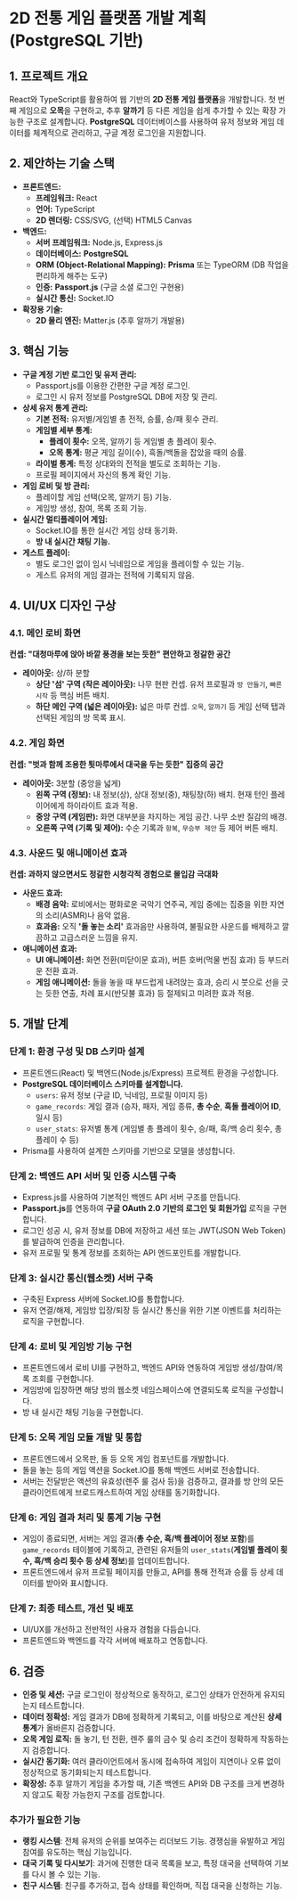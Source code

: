 # 2D 전통 게임 플랫폼 개발 계획 (PostgreSQL 기반)

## 1. 프로젝트 개요

React와 TypeScript를 활용하여 웹 기반의 **2D 전통 게임 플랫폼**을 개발합니다. 첫 번째 게임으로 **오목**을 구현하고, 추후 **알까기** 등 다른 게임을 쉽게 추가할 수 있는 확장 가능한 구조로 설계합니다. **PostgreSQL** 데이터베이스를 사용하여 유저 정보와 게임 데이터를 체계적으로 관리하고, 구글 계정 로그인을 지원합니다.

## 2. 제안하는 기술 스택

* **프론트엔드:**
    * **프레임워크:** React
    * **언어:** TypeScript
    * **2D 렌더링:** CSS/SVG, (선택) HTML5 Canvas
* **백엔드:**
    * **서버 프레임워크:** Node.js, Express.js
    * **데이터베이스:** **PostgreSQL**
    * **ORM (Object-Relational Mapping):** **Prisma** 또는 TypeORM (DB 작업을 편리하게 해주는 도구)
    * **인증:** **Passport.js** (구글 소셜 로그인 구현용)
    * **실시간 통신:** Socket.IO
* **확장용 기술:**
    * **2D 물리 엔진:** Matter.js (추후 알까기 개발용)

## 3. 핵심 기능

* **구글 계정 기반 로그인 및 유저 관리:**
    * Passport.js를 이용한 간편한 구글 계정 로그인.
    * 로그인 시 유저 정보를 PostgreSQL DB에 저장 및 관리.
* **상세 유저 통계 관리:**
    * **기본 전적:** 유저별/게임별 총 전적, 승률, 승/패 횟수 관리.
    * **게임별 세부 통계:**
        * **플레이 횟수:** 오목, 알까기 등 게임별 총 플레이 횟수.
        * **오목 통계:** 평균 게임 길이(수), 흑돌/백돌을 잡았을 때의 승률.
    * **라이벌 통계:** 특정 상대와의 전적을 별도로 조회하는 기능.
    * 프로필 페이지에서 자신의 통계 확인 기능.
* **게임 로비 및 방 관리:**
    * 플레이할 게임 선택(오목, 알까기 등) 기능.
    * 게임방 생성, 참여, 목록 조회 기능.
* **실시간 멀티플레이어 게임:**
    * Socket.IO를 통한 실시간 게임 상태 동기화.
    * **방 내 실시간 채팅 기능.**
* **게스트 플레이:**
    * 별도 로그인 없이 임시 닉네임으로 게임을 플레이할 수 있는 기능.
    * 게스트 유저의 게임 결과는 전적에 기록되지 않음.

## 4. UI/UX 디자인 구상

### 4.1. 메인 로비 화면
**컨셉: "대청마루에 앉아 바깥 풍경을 보는 듯한" 편안하고 정갈한 공간**

* **레이아웃:** 상/하 분할
    * **상단 '섬' 구역 (작은 레이아웃):** 나무 현판 컨셉. 유저 프로필과 `방 만들기`, `빠른 시작` 등 핵심 버튼 배치.
    * **하단 메인 구역 (넓은 레이아웃):** 넓은 마루 컨셉. `오목`, `알까기` 등 게임 선택 탭과 선택된 게임의 방 목록 표시.

### 4.2. 게임 화면
**컨셉: "벗과 함께 조용한 툇마루에서 대국을 두는 듯한" 집중의 공간**

* **레이아웃:** 3분할 (중앙을 넓게)
    * **왼쪽 구역 (정보):** 내 정보(상), 상대 정보(중), 채팅창(하) 배치. 현재 턴인 플레이어에게 하이라이트 효과 적용.
    * **중앙 구역 (게임판):** 화면 대부분을 차지하는 게임 공간. 나무 소반 질감의 배경.
    * **오른쪽 구역 (기록 및 제어):** 수순 기록과 `항복`, `무승부 제안` 등 제어 버튼 배치.

### 4.3. 사운드 및 애니메이션 효과
**컨셉: 과하지 않으면서도 정갈한 시청각적 경험으로 몰입감 극대화**

* **사운드 효과:**
    * **배경 음악:** 로비에서는 평화로운 국악기 연주곡, 게임 중에는 집중을 위한 자연의 소리(ASMR)나 음악 없음.
    * **효과음:** 오직 **'돌 놓는 소리'** 효과음만 사용하여, 불필요한 사운드를 배제하고 깔끔하고 고급스러운 느낌을 유지.
* **애니메이션 효과:**
    * **UI 애니메이션:** 화면 전환(미닫이문 효과), 버튼 호버(먹물 번짐 효과) 등 부드러운 전환 효과.
    * **게임 애니메이션:** 돌을 놓을 때 부드럽게 내려앉는 효과, 승리 시 붓으로 선을 긋는 듯한 연출, 차례 표시(반딧불 효과) 등 절제되고 미려한 효과 적용.

## 5. 개발 단계

### 단계 1: 환경 구성 및 DB 스키마 설계
* 프론트엔드(React) 및 백엔드(Node.js/Express) 프로젝트 환경을 구성합니다.
* **PostgreSQL 데이터베이스 스키마를 설계합니다.**
    * `users`: 유저 정보 (구글 ID, 닉네임, 프로필 이미지 등)
    * `game_records`: 게임 결과 (승자, 패자, 게임 종류, **총 수순**, **흑돌 플레이어 ID**, 일시 등)
    * `user_stats`: 유저별 통계 (게임별 총 플레이 횟수, 승/패, 흑/백 승리 횟수, 총 플레이 수 등)
* Prisma를 사용하여 설계한 스키마를 기반으로 모델을 생성합니다.

### 단계 2: 백엔드 API 서버 및 인증 시스템 구축
* Express.js를 사용하여 기본적인 백엔드 API 서버 구조를 만듭니다.
* **Passport.js**를 연동하여 **구글 OAuth 2.0 기반의 로그인 및 회원가입** 로직을 구현합니다.
* 로그인 성공 시, 유저 정보를 DB에 저장하고 세션 또는 JWT(JSON Web Token)를 발급하여 인증을 관리합니다.
* 유저 프로필 및 통계 정보를 조회하는 API 엔드포인트를 개발합니다.

### 단계 3: 실시간 통신(웹소켓) 서버 구축
* 구축된 Express 서버에 Socket.IO를 통합합니다.
* 유저 연결/해제, 게임방 입장/퇴장 등 실시간 통신을 위한 기본 이벤트를 처리하는 로직을 구현합니다.

### 단계 4: 로비 및 게임방 기능 구현
* 프론트엔드에서 로비 UI를 구현하고, 백엔드 API와 연동하여 게임방 생성/참여/목록 조회를 구현합니다.
* 게임방에 입장하면 해당 방의 웹소켓 네임스페이스에 연결되도록 로직을 구성합니다.
* 방 내 실시간 채팅 기능을 구현합니다.

### 단계 5: 오목 게임 모듈 개발 및 통합
* 프론트엔드에서 오목판, 돌 등 오목 게임 컴포넌트를 개발합니다.
* 돌을 놓는 등의 게임 액션을 Socket.IO를 통해 백엔드 서버로 전송합니다.
* 서버는 전달받은 액션의 유효성(렌주 룰 검사 등)을 검증하고, 결과를 방 안의 모든 클라이언트에게 브로드캐스트하여 게임 상태를 동기화합니다.

### 단계 6: 게임 결과 처리 및 통계 기능 구현
* 게임이 종료되면, 서버는 게임 결과(**총 수순, 흑/백 플레이어 정보 포함**)를 `game_records` 테이블에 기록하고, 관련된 유저들의 `user_stats`(**게임별 플레이 횟수, 흑/백 승리 횟수 등 상세 정보**)를 업데이트합니다.
* 프론트엔드에서 유저 프로필 페이지를 만들고, API를 통해 전적과 승률 등 상세 데이터를 받아와 표시합니다.

### 단계 7: 최종 테스트, 개선 및 배포
* UI/UX를 개선하고 전반적인 사용자 경험을 다듬습니다.
* 프론트엔드와 백엔드를 각각 서버에 배포하고 연동합니다.

## 6. 검증

* **인증 및 세션:** 구글 로그인이 정상적으로 동작하고, 로그인 상태가 안전하게 유지되는지 테스트합니다.
* **데이터 정확성:** 게임 결과가 DB에 정확하게 기록되고, 이를 바탕으로 계산된 **상세 통계**가 올바른지 검증합니다.
* **오목 게임 로직:** 돌 놓기, 턴 전환, 렌주 룰의 금수 및 승리 조건이 정확하게 작동하는지 검증합니다.
* **실시간 동기화:** 여러 클라이언트에서 동시에 접속하여 게임이 지연이나 오류 없이 정상적으로 동기화되는지 테스트합니다.
* **확장성:** 추후 알까기 게임을 추가할 때, 기존 백엔드 API와 DB 구조를 크게 변경하지 않고도 확장 가능한지 구조를 검토합니다.

### 추가가 필요한 기능

- **랭킹 시스템**: 전체 유저의 순위를 보여주는 리더보드 기능. 경쟁심을 유발하고 게임 참여를 유도하는 핵심 기능입니다.
- **대국 기록 및 다시보기**: 과거에 진행한 대국 목록을 보고, 특정 대국을 선택하여 기보를 다시 볼 수 있는 기능.
- **친구 시스템**: 친구를 추가하고, 접속 상태를 확인하며, 직접 대국을 신청하는 기능.
